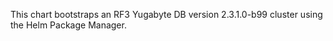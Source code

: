 This chart bootstraps an RF3 Yugabyte DB version 2.3.1.0-b99 cluster using the Helm Package Manager.
